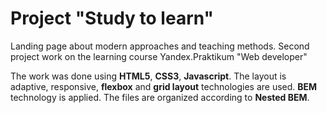 # Project "Study to learn"

Landing page about modern approaches and teaching methods. Second project
work on the learning course Yandex.Praktikum "Web developer"

The work was done using **HTML5**, **CSS3**, **Javascript**.
The layout is adaptive, responsive, **flexbox** and **grid layout**
technologies are used.
**BEM** technology is applied. The files are organized according to **Nested
BEM**.
